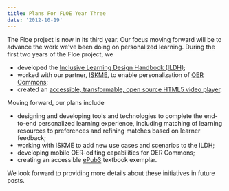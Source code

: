 ```yaml
---
title: Plans For FLOE Year Three
date: '2012-10-19'
---
```

The Floe project is now in its third year. Our focus moving forward will be to advance the
work we've been doing on personalized learning. During the first two years of the Floe project, we

- developed the [Inclusive Learning Design Handbook (ILDH)](http://handbook.floeproject.org/);
- worked with our partner, [ISKME](http://www.iskme.org/)</a>,
to enable personalization of [OER Commons](http://www.oercommons.org/);
- created an [accessible, transformable, open source HTML5 video player](https://build.fluidproject.org/videoPlayer/demos/Mammals.html)</a>.

Moving forward, our plans include

- designing and developing tools and technologies to complete the end-to-end
personalized learning experience, including matching of learning resources
to preferences and refining matches based on learner feedback;
- working with ISKME to add new use cases and scenarios to the ILDH;
- developing mobile OER-editing capabilities for OER Commons;
- creating an accessible [ePub3](http://idpf.org/epub/30) textbook exemplar.

We look forward to providing more details about these initiatives in future posts.
